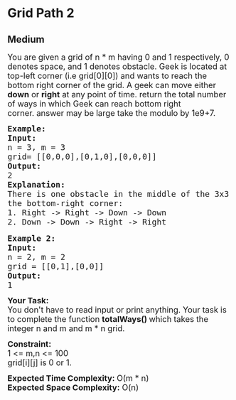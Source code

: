 # Grid Path 2
## Medium
<div class="problems_problem_content__Xm_eO"><p><span style="font-size:18px">You are given a grid of n * m having 0 and 1 respectively,&nbsp;0 denotes space, and 1 denotes obstacle. Geek is located at top-left corner (i.e grid[0][0])&nbsp;and wants to reach the bottom right corner&nbsp;of the grid. A geek can move either<strong> down</strong> or <strong>right</strong> at any point of time. return the total number of ways in which Geek can reach bottom right corner.&nbsp;answer may be large take the modulo by 1e9+7.</span></p>

<pre><span style="font-size:18px"><strong>Example:</strong>
<strong>Input:
</strong>n = 3, m = 3
grid= [[0,0,0],[0,1,0],[0,0,0]]
<strong>Output:</strong>
2
<strong>Explanation:</strong>
There is one obstacle in the middle of the 3x3 grid above. There are two ways to reach
the bottom-right corner:
1. Right -&gt; Right -&gt; Down -&gt; Down
2. Down -&gt; Down -&gt; Right -&gt; Right</span>

<strong><span style="font-size:18px">Example 2:
Input:
</span></strong><span style="font-size:18px">n = 2, m = 2
grid = [[0,1],[0,0]]
<strong>Output:</strong>
1</span></pre>

<p><span style="font-size:18px"><strong>Your Task:</strong><br>
You don't have to read input or print anything. Your task is to complete the function <strong>totalWays()&nbsp;</strong>which takes the integer n and m and m * n grid.</span></p>

<p><span style="font-size:18px"><strong>Constraint:</strong><br>
1 &lt;= m,n &lt;= 100<br>
grid[i][j] is 0 or 1.</span></p>

<p><span style="font-size:18px"><strong>Expected Time Complexity: </strong>O(m * n)<br>
<strong>Expected Space Complexity:</strong> O(n)</span></p>
</div>